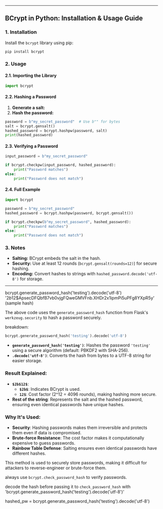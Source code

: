 
---

## BCrypt in Python: Installation & Usage Guide

### 1. Installation

Install the `bcrypt` library using pip:

```bash
pip install bcrypt
```

### 2. Usage

#### 2.1. Importing the Library

```python
import bcrypt
```

#### 2.2. Hashing a Password

1. **Generate a salt:**  
2. **Hash the password:**

```python
password = b"my_secret_password"  # Use b"" for bytes
salt = bcrypt.gensalt()
hashed_password = bcrypt.hashpw(password, salt)
print(hashed_password)
```

#### 2.3. Verifying a Password

```python
input_password = b"my_secret_password"

if bcrypt.checkpw(input_password, hashed_password):
    print("Password matches")
else:
    print("Password does not match")
```

#### 2.4. Full Example

```python
import bcrypt

password = b"my_secret_password"
hashed_password = bcrypt.hashpw(password, bcrypt.gensalt())

if bcrypt.checkpw(b"my_secret_password", hashed_password):
    print("Password matches")
else:
    print("Password does not match")
```

### 3. Notes

- **Salting:** BCrypt embeds the salt in the hash.
- **Security:** Use at least 12 rounds (`bcrypt.gensalt(rounds=12)`) for secure hashing.
- **Encoding:** Convert hashes to strings with `hashed_password.decode('utf-8')` for storage.

---



bcrypt.generate_password_hash('testing').decode('utf-8')
'$2b$12$ApsecDFQbfB7vb0vjgFQweGMVFnb.XHDr2x1ipmPi5uPFg8YXpR5y' (sample hash)

The above code   uses the `generate_password_hash` function from Flask's `werkzeug.security` to hash a password securely.


breakdown:

```python
bcrypt.generate_password_hash('testing').decode('utf-8')
```

- **`generate_password_hash('testing')`**: Hashes the password `'testing'` using a secure algorithm (default: PBKDF2 with SHA-256).
- **`.decode('utf-8')`**: Converts the hash from bytes to a UTF-8 string for easier storage.

### Result Explained:
- **`$2b$12$`**: 
  - **`$2b$`**: Indicates BCrypt is used.
  - **`12$`**: Cost factor (2^12 = 4096 rounds), making hashing more secure.
- **Rest of the string**: Represents the salt and the hashed password, ensuring even identical passwords have unique hashes.

### Why It's Used:
- **Security**: Hashing passwords makes them irreversible and protects them even if data is compromised.
- **Brute-force Resistance**: The cost factor makes it computationally expensive to guess passwords.
- **Rainbow Table Defense**: Salting ensures even identical passwords have different hashes.

This method is used to securely store passwords, making it difficult for attackers to reverse-engineer or brute-force them.

always use `bcrypt.check_password_hash` to verify passwords.

decode the hash before passing it to `check_password_hash`  with 'bcrypt.generate_password_hash('testing').decode('utf-8')'

hashed_pw = bcrypt.generate_password_hash('testing').decode('utf-8')